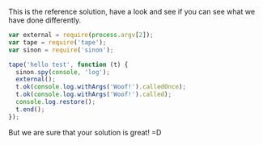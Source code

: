 This is the reference solution, have a look and see if you can see what we have done differently.

```javascript
var external = require(process.argv[2]);
var tape = require('tape');
var sinon = require('sinon');

tape('hello test', function (t) {
  sinon.spy(console, 'log');
  external();
  t.ok(console.log.withArgs('Woof!').calledOnce);
  t.ok(console.log.withArgs('Woof!').called);
  console.log.restore();
  t.end();
});
```

But we are sure that your solution is great! =D
